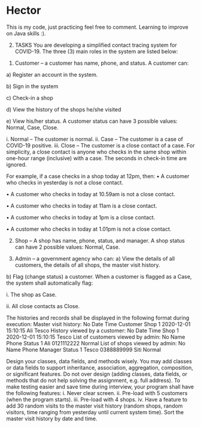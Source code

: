 # Hector
This is my code, just practicing feel free to comment. Learning to improve on Java skills :). 

2. TASKS
You are developing a simplified contact tracing system for COVID-19. The three (3) main roles in the
system are listed below:
1) Customer – a customer has name, phone, and status. A customer can:

a) Register an account in the system.

b) Sign in the system

c) Check-in a shop

d) View the history of the shops he/she visited

e) View his/her status. A customer status can have 3 possible values: Normal, Case, Close.

i. Normal – The customer is normal.
ii. Case – The customer is a case of COVID-19 positive.
iii. Close – The customer is a close contact of a case. For simplicity, a close contact is anyone who checks in the same shop within one-hour range (inclusive) with
a case. The seconds in check-in time are ignored.

For example, if a case checks in a shop today at 12pm, then:
• A customer who checks in yesterday is not a close contact.

• A customer who checks in today at 10.59am is not a close contact.

• A customer who checks in today at 11am is a close contact.

• A customer who checks in today at 1pm is a close contact.

• A customer who checks in today at 1.01pm is not a close contact.

2) Shop – A shop has name, phone, status, and manager. A shop status can have 2 possible values: Normal, Case.

3) Admin – a government agency who can:
a) View the details of all customers, the details of all shops, the master visit history.

b) Flag (change status) a customer. When a customer is flagged as a Case, the system shall automatically flag:

i. The shop as Case.

ii. All close contacts as Close.

The histories and records shall be displayed in the following format during execution:
Master visit history:
No Date Time Customer Shop
1 2020-12-01 15:10:15 Ali Tesco
History viewed by a customer:
No Date Time Shop
1 2020-12-01 15:10:15 Tesco
List of customers viewed by admin:
No Name Phone Status
1 Ali 0121112222 Normal
List of shops viewed by admin:
No Name Phone Manager Status
1 Tesco 0388889999 Siti Normal

Design your classes, data fields, and methods wisely. You may add classes or data fields to support
inheritance, association, aggregation, composition, or significant features. Do not over design (adding
classes, data fields, or methods that do not help solving the assignment, e.g. full address).
To make testing easier and save time during interview, your program shall have the following
features:
i. Never clear screen.
ii. Pre-load with 5 customers (when the program starts).
iii. Pre-load with 4 shops.
iv. Have a feature to add 30 random visits to the master visit history (random shops, random visitors, time ranging from yesterday until current system time). 
Sort the master visit history by date and time.
